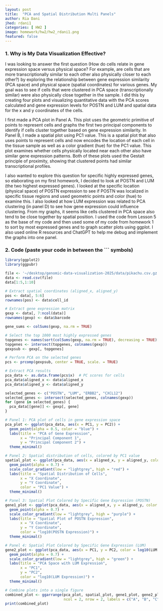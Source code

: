 ```yaml
---
layout: post
title:  "PCA and Spatial Distribution Multi Panels"
author: Ria Dani
jhed: rdani1
categories: [ HW2 ]
image: homework/hw2/hw2_rdani1.png
featured: false
---
```


### 1. Why is My Data Visualization Effective?

I was looking to answer the first question (How do cells relate in gene expression space versus physical space? For example, are cells that are more transcriptionally similar to each other also physically closer to each other?) by exploring the relationship between gene expression similarity (PCA space) and physical space (spatial coordinates) for various genes. My goal was to see if cells that were clustered in PCA space (transcriptionally similar) were also physically close together in the sample. I did this by creating four plots and visualizing quantitative data with the PCA scores calculated and gene expression levels for POSTN and LUM and spatial data for the x and y coordinates of the cells. 

I first made a PCA plot in Panel A. This plot uses the geometric primitive of points to represent cells and graphs the first two principal components to identify if cells cluster together based on gene expression similarity. In Panel B, I made a spatial plot using PC1 value. This is a spatial plot that also uses points to represent cells and now encodes the location of each cell in the tissue sample as well as a color gradient (hue) for the PC1 value. This plot examines whether cells physically located near each other also have similar gene expression patterns. Both of these plots used the Gestalt principle of proximity, showing that clustered points had similar transcriptional profiles. 

I also wanted to explore this question for specific highly expressed genes, so elaborating on my first homework, I decided to look at POSTN and LUM (the two highest expressed genes). I looked at the specific location (physical space) of POSTN expression to see if POSTN was localized in specific tissue regions and used geometric points and color (hue) to examine this. I also looked at how LUM expression was related to PCA clustering (in panel D) to see how gene expression could influence clustering. From my graphs, it seems like cells clustered in PCA space also tend to be close together by spatial position. I used the code from Lesson 5 as the base of my code and then used some of my code from homework 1 to sort by most expressed genes and to graph scatter plots using ggplot. I also used online R resources and ChatGPT to help me debug and implement the graphs into one panel. 


### 2. Code (paste your code in between the ``` symbols)

```r
library(ggplot2)
library(ggpubr)

file <- '~/desktop/genomic-data-visualization-2025/data/pikachu.csv.gz'
data <- read.csv(file)
data[1:5,1:10]

# Extract spatial coordinates (aligned_x, aligned_y)
pos <- data[, 5:6]
rownames(pos) <- data$cell_id

# Extract gene expression matrix
gexp <- data[, 7:ncol(data)]
rownames(gexp) <- data$barcode

gene_sums <- colSums(gexp, na.rm = TRUE)

# Select the top 1000 most highly expressed genes
topgenes <- names(sort(colSums(gexp, na.rm = TRUE), decreasing = TRUE)[1:1000])
topgenes <- intersect(topgenes, colnames(gexp))
gexpsub <- gexp[, topgenes]

# Perform PCA on the selected genes
pcs <- prcomp(gexpsub, center = TRUE, scale. = TRUE)

# Extract PCA results
pca_data <- as.data.frame(pcs$x)  # PC scores for cells
pca_data$aligned_x <- data$aligned_x
pca_data$aligned_y <- data$aligned_y

selected_genes <- c("POSTN", "LUM", "ERBB2", "CXCL12")
selected_genes <- intersect(selected_genes, colnames(gexp))
for (gene in selected_genes) {
  pca_data[[gene]] <- gexp[, gene]
}

# Panel 1: PCA plot of cells in gene expression space
pca_plot <- ggplot(pca_data, aes(x = PC1, y = PC2)) +
  geom_point(alpha = 0.5, color = "blue") +
  labs(title = "PCA of Gene Expression",
       x = "Principal Component 1",
       y = "Principal Component 2") +
  theme_minimal()

# Panel 2: Spatial distribution of cells, colored by PC1 value
spatial_plot <- ggplot(pca_data, aes(x = aligned_x, y = aligned_y, color = PC1)) +
  geom_point(alpha = 0.7) +
  scale_color_gradient(low = "lightgrey", high = "red") +
  labs(title = "Spatial Distribution of Cells",
       x = "X Coordinate",
       y = "Y Coordinate",
       color = "PC1 Value") +
  theme_minimal()

# Panel 3: Spatial Plot Colored by Specific Gene Expression (POSTN)
gene1_plot <- ggplot(pca_data, aes(x = aligned_x, y = aligned_y, color = log10(POSTN + 1))) +
  geom_point(alpha = 0.7) +
  scale_color_gradient(low = "lightgrey", high = "purple") +
  labs(title = "Spatial Plot of POSTN Expression",
       x = "X Coordinate",
       y = "Y Coordinate",
       color = "log10(POSTN Expression)") +
  theme_minimal()

# Panel 4: Spatial Plot Colored by Specific Gene Expression (LUM)
gene2_plot <- ggplot(pca_data, aes(x = PC1, y = PC2, color = log10(LUM + 1))) +
  geom_point(alpha = 0.7) +
  scale_color_gradient(low = "lightgrey", high = "green") +
  labs(title = "PCA Space with LUM Expression",
       x = "PC1",
       y = "PC2",
       color = "log10(LUM Expression)") +
  theme_minimal()

# Combine plots into a single figure
combined_plot <- ggarrange(pca_plot, spatial_plot, gene1_plot, gene2_plot,
                           ncol = 2, nrow = 2, labels = c("A", "B", "C", "D"))
print(combined_plot)

```